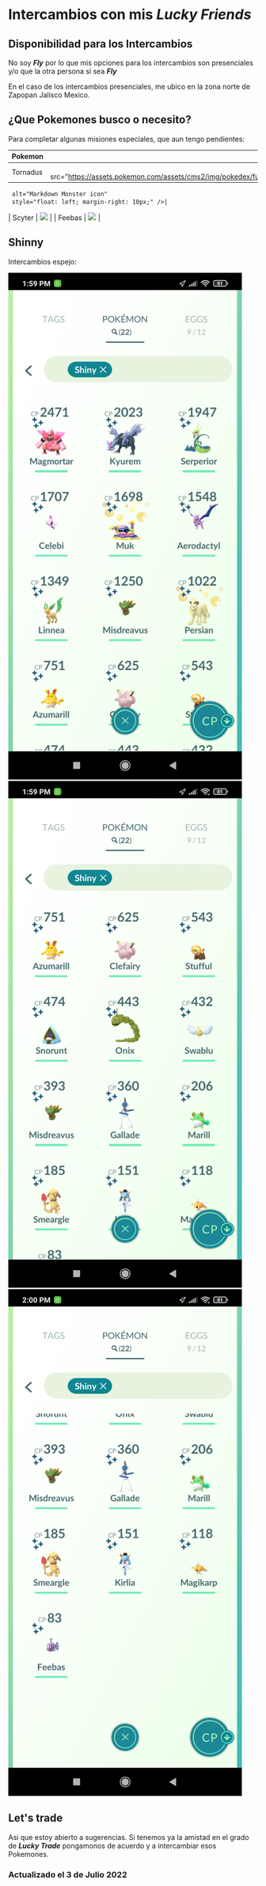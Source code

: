 
# Intercambios con mis ___Lucky Friends___

## Disponibilidad para los Intercambios

No soy ___Fly___ por lo que mis opciones para los intercambios son presenciales y/o que la otra persona si sea ___Fly___

En el caso de los intercambios presenciales, me ubico en la zona norte de Zapopan Jalisco Mexico.

## ¿Que Pokemones busco o necesito?

Para completar algunas misiones especiales, que aun tengo pendientes:

| Pokemon  |                                                               Imagen |
|----------|---------------------------------------------------------------------:|
| Tornadus | <img src="https://assets.pokemon.com/assets/cms2/img/pokedex/full/641.png"
     alt="Markdown Monster icon"
     style="float: left; margin-right: 10px;" />|
| Scyter   | ![](https://assets.pokemon.com/assets/cms2/img/pokedex/full/123.png) |
| Feebas   | ![](https://assets.pokemon.com/assets/cms2/img/pokedex/full/349.png) |

## Shinny

Intercambios espejo:

![](https://github.com/frantizek/frantizek/blob/main/templates/PokemonGo/images/Screenshot_2022-07-03-13-59-30-488_com.nianticlabs.pokemongo.jpg)
![](https://github.com/frantizek/frantizek/blob/main/templates/PokemonGo/images/Screenshot_2022-07-03-13-59-54-880_com.nianticlabs.pokemongo.jpg)
![](https://github.com/frantizek/frantizek/blob/main/templates/PokemonGo/images/Screenshot_2022-07-03-14-00-01-813_com.nianticlabs.pokemongo.jpg)


## Let's trade

Asi que estoy abierto a sugerencias.
Si tenemos ya la amistad en el grado de ___Lucky Trade___ pongamonos de acuerdo y a intercambiar esos Pokemones.

### Actualizado el 3 de Julio 2022
